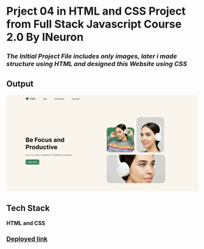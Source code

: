 # Prject 04 in HTML and CSS Project from Full Stack Javascript Course 2.0 By INeuron

### _**The InItial Project File includes only images, later i made structure using HTML and designed this Website using CSS**_

## Output

![Project 04: Calm Output](output.png)

## Tech Stack

**HTML and CSS**

### [Deployed link](https://calm-ineuron.netlify.app/)

